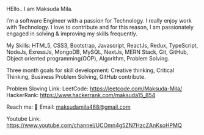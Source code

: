 HEllo.. I am Maksuda Mila.

I’m a software Engineer with a passion for Technology. I really enjoy work with Technology. I love to contribute and for this reason, I am passionately engaged in solving & improving my skills frequently.

My Skills:  HTML5, CSS3, Bootstrap, Javascript, ReactJs, Redux, TypeScript, NodeJs, ExressJs, MongoDB, MySQL, NextJs, MERN Stack, Git, GitHub, Object oriented programming(OOP), Algorithm, Problem Solving.

Three month goals for skill development: Creative thinking, Critical Thinking, Business Problem Solving, GitHub contribute.

Problem Sloving Link:
LeetCode: https://leetcode.com/Maksuda-Mila/
HackerRank: https://www.hackerrank.com/maksuda15_854

 Reach me:
💬 Email: maksudamila468@gmail.com

Youtube Link: https://www.youtube.com/channel/UCOmn4g5ZN7HzcZAnKsoHPMQ


